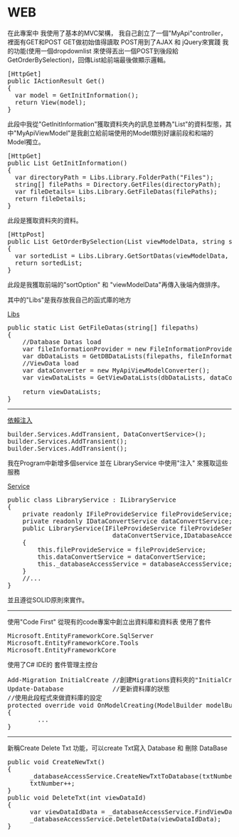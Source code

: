 # WEB

在此專案中 我使用了基本的MVC架構，
我自己創立了一個"MyApi"controller，裡面有GET和POST
GET做初始值得讀取
POST用到了AJAX 和 jQuery來實踐 我的功能(使用一個dropdownlist 來使得丟出一個POST到後段給 GetOrderBySelection)，回傳List<MyApiViewModel>給前端最後做顯示邏輯。
<pre>
[HttpGet]  
public IActionResult Get()  
{  
  var model = GetInitInformation();  
  return View(model);   
}  
</pre>
此段中我從"GetInitInformation"獲取資料夾內的訊息並轉為"List<MyApiViewModel>"的資料型態，其中"MyApiViewModel"是我創立給前端使用的Model類別好讓前段和和端的Model獨立。
<pre>
[HttpGet]
public List<MyApiViewModel> GetInitInformation()
{
  var directoryPath = Libs.Library.FolderPath("Files");
  string[] filePaths = Directory.GetFiles(directoryPath);
  var fileDetails= Libs.Library.GetFileDatas(filePaths);
  return fileDetails;
}
</pre>
此段是獲取資料夾的資料。
<pre>
[HttpPost]
public List<MyApiViewModel> GetOrderBySelection(List<MyApiViewModel> viewModelData, string sortOption)
{
  var sortedList = Libs.Library.GetSortDatas(viewModelData, sortOption);
  return sortedList;
}
</pre>
此段是我獲取前端的"sortOption" 和 "viewModelData"再傳入後端內做排序。

其中的"Libs"是我存放我自己的函式庫的地方

[Libs](./Libs)

<pre>
public static List<MyApiViewModel> GetFileDatas(string[] filepaths)
{
    //Database Datas load
    var fileInformationProvider = new FileInformationProvider();
    var dbDataLists = GetDBDataLists(filepaths, fileInformationProvider);
    //ViewData load
    var dataConverter = new MyApiViewModelConverter();
    var viewDataLists = GetViewDataLists(dbDataLists, dataConverter);

    return viewDataLists;
}
</pre>

---

[依賴注入](./Program.cs)

<pre>
builder.Services.AddTransient<IDataConvertService<Datas,MyApiViewModel>, DataConvertService>();
builder.Services.AddTransient<IFileProvideService, FileProvideService>();
builder.Services.AddTransient<ILibraryService, LibraryService>();
</pre>
我在Program中新增多個service 並在 LibraryService 中使用"注入" 來獲取這些服務

[Service](./Service)

<pre>
public class LibraryService : ILibraryService
{
    private readonly IFileProvideService fileProvideService;
    private readonly IDataConvertService<Datas, MyApiViewModel> dataConvertService;
    public LibraryService(IFileProvideService fileProvideService,IDataConvertService<Datas,MyApiViewModel>   
                            dataConvertService,IDatabaseAccessService databaseAccessService) 
    {
        this.fileProvideService = fileProvideService;
        this.dataConvertService = dataConvertService;
        this._databaseAccessService = databaseAccessService;    
    }
    //...
}
</pre>

並且遵從SOLID原則來實作。

---
使用"Code First" 從現有的code專案中創立出資料庫和資料表
使用了套件
<pre>
Microsoft.EntityFrameworkCore.SqlServer
Microsoft.EntityFrameworkCore.Tools
Microsoft.EntityFrameworkCore
</pre>
使用了C# IDE的 套件管理主控台
<pre>
Add-Migration InitialCreate //創建Migrations資料夾的"InitialCreate"修改的歷程記錄
Update-Database             //更新資料庫的狀態
//使用此段程式來做資料庫的設定
protected override void OnModelCreating(ModelBuilder modelBuilder)
{
        ...
}
</pre>

---
新稱Create Delete Txt 功能，可以create Txt寫入 Database 和 刪除 DataBase
<pre>
public void CreateNewTxt()
{
      _databaseAccessService.CreateNewTxtToDatabase(txtNumber);
      txtNumber++;
}
public void DeleteTxt(int viewDataId)
{
      var viewDataIdData = _databaseAccessService.FindViewDataIdDbData(viewDataId);
      _databaseAccessService.DeteletData(viewDataIdData);
}
</pre>
